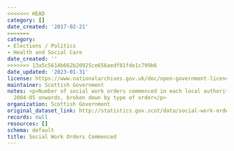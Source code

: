 ```yaml
---
<<<<<<< HEAD
category: []
date_created: '2017-02-21'
=======
category:
- Elections / Politics
- Health and Social Care
date_created: ''
>>>>>>> 13a5c5614b662b20925ce656aedf81fde1c799b6
date_updated: '2023-01-31'
license: https://www.nationalarchives.gov.uk/doc/open-government-licence/version/3/
maintainer: Scottish Government
notes: <p>Number of social work orders commenced in each local authority area from
  2004-05 onwards, broken down by type of order</p>
organization: Scottish Government
original_dataset_link: http://statistics.gov.scot/data/social-work-orders-commenced
records: null
resources: []
schema: default
title: Social Work Orders Commenced
---
```

